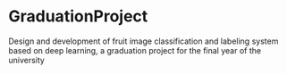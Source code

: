 # GraduationProject
Design and development of fruit image classification and labeling system based on deep learning, a graduation project for the final year of the university
